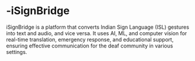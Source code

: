 # -iSignBridge
iSignBridge is a platform that converts Indian Sign Language (ISL) gestures into text and audio, and vice versa. It uses AI, ML, and computer vision for real-time translation, emergency response, and educational support, ensuring effective communication for the deaf community in various settings.
